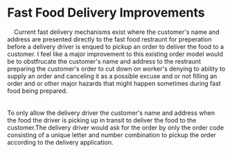 # Fast Food Delivery Improvements
<p>
 &nbsp&nbsp&nbsp  Current fast delivery mechanisms exist where the customer's name and address are presented directly to the fast food restraunt for preperation before a delivery driver is enqued to pickup an order to deliver the food to a customer. I feel like a major improvement to this existing order model would be to obstfrucate the customer's name and address to the restraunt preparing the customer's 
order to cut down on worker's denying to ability to supply an order and canceling it as a possible excuse and or not filling an order and or other major hazards 
that might happen sometimes during fast food being prepared. 
 <br>
 <br>
 <br>
 To only allow the delivery driver the customer's name and address when the food the driver is picking up in transit to deliver the food to the customer.The delivery driver would ask for the order by only the order code consisting of a unique letter and number combination to pickup the order according to the delivery application.
</p>
